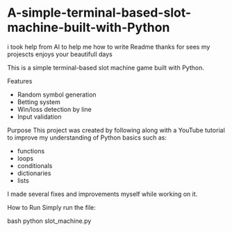 # A-simple-terminal-based-slot-machine-built-with-Python

i took help from AI to help me how to  write Readme thanks for sees my projescts enjoys your beautifull days 

This is a simple terminal-based slot machine game built with Python.

Features
- Random symbol generation
- Betting system
- Win/loss detection by line
- Input validation

 Purpose
This project was created by following along with a YouTube tutorial to improve my understanding of Python basics such as:
- functions
- loops
- conditionals
- dictionaries
- lists

I made several fixes and improvements myself while working on it.

How to Run
Simply run the file:

bash
python slot_machine.py
